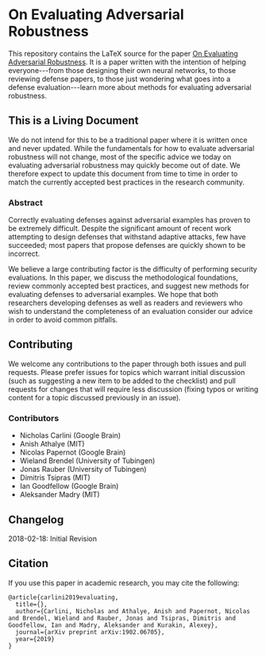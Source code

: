 # On Evaluating Adversarial Robustness

This repository contains the LaTeX source for the paper [On Evaluating Adversarial Robustness](paper.pdf). It is a paper written with the intention of helping everyone---from those designing their own neural networks, to those reviewing defense papers, to those just wondering what goes into a defense evaluation---learn more about methods for evaluating adversarial robustness.

## This is a Living Document

We do not intend for this to be a traditional paper where it is written once and never updated. While the fundamentals for how to evaluate adversarial robustness will not change, most of the specific advice we today on evaluating adversarial robustness may quickly become out of date. We therefore expect to update this document from time to time in order to match the currently accepted best practices in the research community.

### Abstract

Correctly evaluating defenses against adversarial examples has proven to be extremely difficult. Despite the significant amount of recent work attempting to design defenses that withstand adaptive attacks, few have succeeded; most papers that propose defenses are quickly shown to be incorrect.

We believe a large contributing factor is the difficulty of performing security evaluations. In this paper, we discuss the methodological foundations, review commonly accepted best practices, and suggest new methods for evaluating defenses to adversarial examples. We hope that both researchers developing defenses as well as readers and reviewers who wish to understand the completeness of an evaluation consider our advice in order to avoid common pitfalls.


## Contributing

We welcome any contributions to the paper through both issues and pull requests. Please prefer issues for topics which warrant initial discussion (such as suggesting a new item to be added to the checklist) and pull requests for changes that will require less discussion (fixing typos or writing content for a topic discussed previously in an issue).


### Contributors
- Nicholas Carlini (Google Brain)
- Anish Athalye (MIT)
- Nicolas Papernot (Google Brain)
- Wieland Brendel (University of Tubingen)
- Jonas Rauber (University of Tubingen)
- Dimitris Tsipras (MIT)
- Ian Goodfellow (Google Brain)
- Aleksander Madry (MIT)

## Changelog

2018-02-18: Initial Revision

## Citation

If you use this paper in academic research, you may cite the following:

```
@article{carlini2019evaluating,
  title={},
  author={Carlini, Nicholas and Athalye, Anish and Papernot, Nicolas and Brendel, Wieland and Rauber, Jonas and Tsipras, Dimitris and Goodfellow, Ian and Madry, Aleksander and Kurakin, Alexey},
  journal={arXiv preprint arXiv:1902.06705},
  year={2019}
}
```
